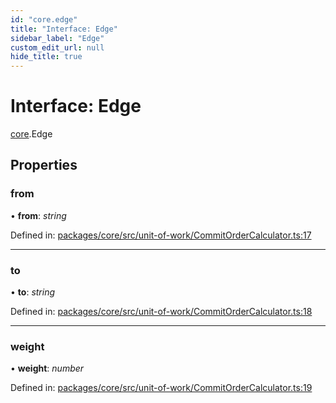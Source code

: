 ```yaml
---
id: "core.edge"
title: "Interface: Edge"
sidebar_label: "Edge"
custom_edit_url: null
hide_title: true
---
```


# Interface: Edge

[core](../modules/core.md).Edge

## Properties

### from

• **from**: *string*

Defined in: [packages/core/src/unit-of-work/CommitOrderCalculator.ts:17](https://github.com/mikro-orm/mikro-orm/blob/bcf1a0899b/packages/core/src/unit-of-work/CommitOrderCalculator.ts#L17)

___

### to

• **to**: *string*

Defined in: [packages/core/src/unit-of-work/CommitOrderCalculator.ts:18](https://github.com/mikro-orm/mikro-orm/blob/bcf1a0899b/packages/core/src/unit-of-work/CommitOrderCalculator.ts#L18)

___

### weight

• **weight**: *number*

Defined in: [packages/core/src/unit-of-work/CommitOrderCalculator.ts:19](https://github.com/mikro-orm/mikro-orm/blob/bcf1a0899b/packages/core/src/unit-of-work/CommitOrderCalculator.ts#L19)

